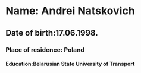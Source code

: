 # Name: Andrei Natskovich 
## Date of birth:17.06.1998.
### Place of residence: Poland
#### Education:Belarusian State University of Transport 